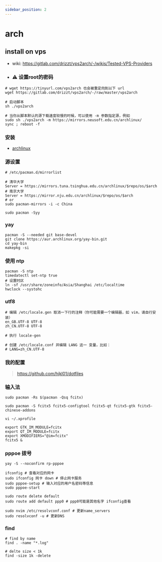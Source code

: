 ```yaml
---
sidebar_position: 2
---
```


# arch


## install on vps
  - wiki: https://gitlab.com/drizzt/vps2arch/-/wikis/Tested-VPS-Providers

  - ### ⚠️ 设置root的密码

  ```shell
  # wget https://tinyurl.com/vps2arch 也会被重定向到以下 url
  wget https://gitlab.com/drizzt/vps2arch/-/raw/master/vps2arch

  # 启动脚本
  sh ./vps2arch

  # 当你从脚本默认的源下载速度较慢的时候，可以使用 -m 参数指定源，例如
  sudo sh ./vps2arch -m https://mirrors.neusoft.edu.cn/archlinux/
  sync ; reboot -f
  ```

### 安装
  - [archlinux](https://github.com/archlinux/archinstall)

### 源设置
```shell 
# /etc/pacman.d/mirrorlist

# 清华大学
Server = https://mirrors.tuna.tsinghua.edu.cn/archlinux/$repo/os/$arch
# 南京大学
Server = https://mirror.nju.edu.cn/archlinux/$repo/os/$arch
# or
sudo pacman-mirrors -i -c China

sudo pacman -Syy
```

### yay
```shell
pacman -S --needed git base-devel
git clone https://aur.archlinux.org/yay-bin.git
cd yay-bin
makepkg -si
```

### 使用 ntp
```shell
pacman -S ntp
timedatectl set-ntp true
# 设置时区
ln -sf /usr/share/zoneinfo/Asia/Shanghai /etc/localtime
hwclock --systohc
```

### utf8
```shell
# 编辑 /etc/locale.gen 取消一下行的注释（你可能需要一个编辑器，如 vim，请自行安装）
en_GB.UTF-8 UTF-8
zh_CN.UTF-8 UTF-8

# 执行 locale-gen

# 创建 /etc/locale.conf 并编辑 LANG 这一 变量，比如：
# LANG=zh_CN.UTF-8
```

### 我的配置
> https://github.com/hjkl01/dotfiles

### 输入法
``` shell
sudo pacman -Rs $(pacman -Qsq fcitx)

sudo pacman -S fcitx5 fcitx5-configtool fcitx5-qt fcitx5-gtk fcitx5-chinese-addons

vi ~/.xprofile

export GTK_IM_MODULE=fcitx
export QT_IM_MODULE=fcitx
export XMODIFIERS="@im=fcitx"
fcitx5 &
```


### pppoe 拨号

```shell
yay -S --noconfirm rp-pppoe

ifconfig # 查看对应的网卡
sudo ifconfig 网卡 down # 停止网卡服务
sudo pppoe-setup # 输入对应的用户名密码等信息
sudo pppoe-start

sudo route delete default
sudo route add default ppp0 # ppp0可能是其他名字 ifconfig查看

sudo nvim /etc/resolvconf.conf # 更新name_servers
sudo resolvconf -u # 更新DNS
```


### find
```shell
# find by name 
find . -name "*.log"

# delte size < 1k
find -size 1k -delete
```
